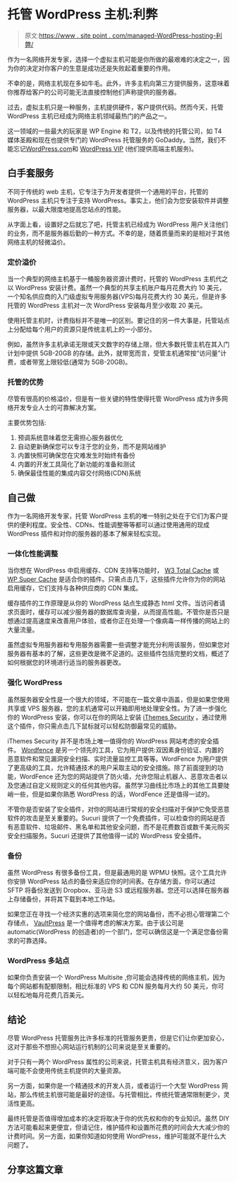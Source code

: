 # 托管 WordPress 主机:利弊

> 原文:[https://www . site point . com/managed-WordPress-hosting-利弊/](https://www.sitepoint.com/managed-wordpress-hosting-pros-and-cons/)

作为一名网络开发专家，选择一个虚拟主机可能是你所做的最艰难的决定之一，因为你的决定对你客户的生意是成功还是失败起着重要的作用。

不幸的是，网络主机现在多如牛毛。此外，许多主机向第三方提供服务，这意味着你推荐给客户的公司可能无法直接控制他们声称提供的服务器。

过去，虚拟主机只是一种服务，主机提供硬件，客户提供代码。然而今天，托管 WordPress 主机已经成为网络主机领域最热门的产品之一。

这一领域的一些最大的玩家是 WP Engine 和 T2，以及传统的托管公司，如 T4 媒体圣殿和现在也提供专门的 WordPress 托管服务的 GoDaddy。当然，我们不能忘记[WordPress.com](https://wordpress.com/)和 [WordPress VIP](http://vip.wordpress.com/) (他们提供高端主机服务)。

## 白手套服务

不同于传统的 web 主机，它专注于为开发者提供一个通用的平台，托管的 WordPress 主机只专注于支持 WordPress。事实上，他们会为您安装软件并调整服务器，以最大限度地提高您站点的性能。

从字面上看，设置好之后就忘了吧，托管主机已经成为 WordPress 用户关注他们的业务，而不是服务器后勤的一种方式。不幸的是，随着质量而来的是相对于其他网络主机的轻微溢价。

### 定价溢价

当一个典型的网络主机基于一桶服务器资源计费时，托管的 WordPress 主机代之以 WordPress 安装计费。虽然一个典型的共享主机账户每月花费大约 10 美元，一个知名供应商的入门级虚拟专用服务器(VPS)每月花费大约 30 美元，但是许多托管的 WordPress 主机对一次 WordPress 安装每月至少收取 20 美元。

使用托管主机时，计费指标并不是唯一的区别。要记住的另一件大事是，托管站点上分配给每个用户的资源只是传统主机上的一小部分。

例如，虽然许多主机承诺无限或天文数字的存储上限，但大多数托管主机在其入门计划中提供 5GB-20GB 的存储。此外，就带宽而言，受管主机通常按“访问量”计费，或者带宽上限较低(通常为 5GB-20GB)。

### 托管的优势

尽管有很高的价格溢价，但是有一些关键的特性使得托管 WordPress 成为许多网络开发专业人士的可靠解决方案。

主要优势包括:

1.  预调系统意味着您无需担心服务器优化
2.  自动更新确保您可以专注于您的业务，而不是网站维护
3.  内置快照可确保您在灾难发生时始终有备份
4.  内置的开发工具简化了新功能的准备和测试
5.  确保最佳性能的集成内容交付网络(CDN)系统

## 自己做

作为一名网络开发专家，托管 WordPress 主机的唯一特别之处在于它们为客户提供的便利程度。安全性、CDNs、性能调整等等都可以通过使用通用的现成 WordPress 插件和对你的服务器的基本了解来轻松实现。

### 一体化性能调整

当你想在 WordPress 中启用缓存、CDN 支持等功能时， [W3 Total Cache](https://wordpress.org/plugins/w3-total-cache/) 或 [WP Super Cache](https://wordpress.org/plugins/wp-super-cache/) 是适合你的插件。只需点击几下，这些插件允许你为你的网站启用缓存，它们支持与各种供应商的 CDN 集成。

缓存插件的工作原理是从你的 WordPress 站点生成静态 html 文件。当访问者请求页面时，缓存可以减少服务器的数据库查询量，从而提高性能。不管你是否只是想通过提高速度来改善用户体验，或者你正在处理一个像病毒一样传播的网站上的大量流量。

虽然虚拟专用服务器和专用服务器需要一些调整才能充分利用该服务，但如果您对服务器有基本的了解，这些更改是微不足道的。这些插件包括完整的文档，概述了如何根据您的环境进行适当的服务器更改。

### 强化 WordPress

虽然服务器安全性是一个很大的领域，不可能在一篇文章中涵盖，但是如果您使用共享或 VPS 服务器，您的主机通常可以开箱即用地处理安全性。为了进一步强化你的 WordPress 安装，你可以在你的网站上安装 [iThemes Security](http://ithemes.com/security/) 。通过使用这个插件，你只需点击几下鼠标就可以轻松防御最常见的威胁。

iThemes Security 并不是市场上唯一值得你的 WordPress 网站考虑的安全插件。 [Wordfence](https://www.wordfence.com/) 是另一个领先的工具，它为用户提供:双因素身份验证、内置的恶意软件和常见漏洞安全扫描、实时流量监控工具等等。WordFence 为用户提供了更高级的工具，允许精通技术的用户采取主动的安全措施。除了前面提到的功能，WordFence 还为您的网站提供了防火墙，允许您阻止机器人、恶意攻击者以及您通过自定义规则定义的任何其他内容。虽然学习曲线比市场上的其他工具要陡峭一些，但是如果你熟悉 WordPress 的话，WordFence 还是值得一试的。

不管你是否安装了安全插件，对你的网站进行常规的安全扫描对于保护它免受恶意软件的攻击是至关重要的。Sucuri 提供了一个免费插件，可以检查你的网站是否有恶意软件、垃圾邮件、黑名单和其他安全问题，而不是花费数百或数千美元购买安全扫描服务。Sucuri 还提供了其他值得一试的 WordPress 安全插件。

### 备份

虽然 WordPress 有很多备份工具，但是最通用的是 WPMU 快照。这个工具允许你安排 WordPress 站点的备份来适应你的时间表。在存储方面，你可以通过 SFTP 将备份发送到 Dropbox、亚马逊 S3 或远程服务器。您还可以选择在服务器上存储备份，并将其下载到本地工作站。

如果您正在寻找一个经济实惠的选项来简化您的网站备份，而不必担心管理第二个存储点， [VaultPress](https://vaultpress.com/) 是一个值得考虑的解决方案。由于该公司是 automatic(WordPress 的创造者)的一个部门，您可以确信这是一个满足您备份需求的可靠选择。

### WordPress 多站点

如果你负责安装一个 WordPress Multisite ,你可能会选择传统的网络主机，因为每个网站都有配额限制，相比标准的 VPS 和 CDN 服务每月大约 50 美元，你可以轻松地每月花费几百美元。

## 结论

尽管 WordPress 托管服务比许多标准的托管服务更贵，但是它们让你更加安心，这对于那些不想担心网站运行机制的公司来说是至关重要的。

对于只有一两个 WordPress 属性的公司来说，托管主机具有经济意义，因为客户端可能不会使用传统主机提供的大量资源。

另一方面，如果你是一个精通技术的开发人员，或者运行一个大型 WordPress 网站，那么传统主机很可能是最好的途径。与托管相比，传统托管通常限制更少，灵活性更高。

最终托管是否值得增加成本的决定将取决于你的优先权和你的专业知识。虽然 DIY 方法可能看起来更便宜，但请记住，维护插件和设置所花费的时间会大大减少你的计费时间。另一方面，如果你知道如何使用 WordPress，维护可能就不是什么大问题了。

## 分享这篇文章